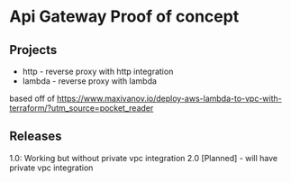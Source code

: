 # Api Gateway Proof of concept

## Projects

* http - reverse proxy with http integration
* lambda - reverse proxy with lambda

 based off of https://www.maxivanov.io/deploy-aws-lambda-to-vpc-with-terraform/?utm_source=pocket_reader


## Releases
1.0: Working but without private vpc integration
2.0 [Planned] - will have private vpc integration


